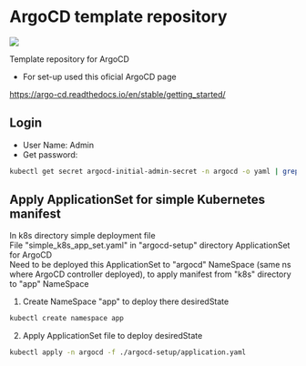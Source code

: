 <h1>ArgoCD template repository</h1>
<img src="https://github.com/Joska99/ArgoCD/blob/main/diagram.drawio.svg">

Template repository for ArgoCD</br>

- For set-up used this oficial ArgoCD page

https://argo-cd.readthedocs.io/en/stable/getting_started/

## Login

- User Name: Admin
- Get password:
```bash
kubectl get secret argocd-initial-admin-secret -n argocd -o yaml | grep password: | awk '{print $2}' | base64 --decode
```

## Apply ApplicationSet for simple Kubernetes manifest

<p>
In k8s directory simple deployment file </br>
File "simple_k8s_app_set.yaml" in "argocd-setup" directory ApplicationSet for ArgoCD</br>
Need to be deployed this ApplicationSet to "argocd" NameSpace (same ns where ArgoCD controller deployed), to apply manifest from "k8s" directory to "app" NameSpace
</p>

1. Create NameSpace "app" to deploy there desiredState
```bash
kubectl create namespace app
```
2. Apply ApplicationSet file to deploy desiredState
```bash
kubectl apply -n argocd -f ./argocd-setup/application.yaml
```